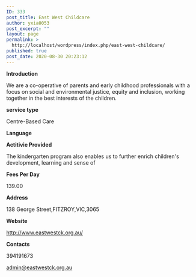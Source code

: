```yaml
---
ID: 333
post_title: East West Childcare
author: yxia0053
post_excerpt: ""
layout: page
permalink: >
  http://localhost/wordpress/index.php/east-west-childcare/
published: true
post_date: 2020-08-30 20:23:12
---
```

<strong>Introduction</strong>

We are a co-operative of parents and early childhood professionals with a focus on social and environmental justice, equity and inclusion, working together in the best interests of the children. 

<strong>service type</strong>

Centre-Based Care

<strong>Language</strong>



<strong>Actitivie Provided</strong>

The kindergarten program also enables us to further enrich children's development, learning and sense of

<strong>Fees Per Day</strong>

139.00

<strong>Address</strong>

138 George Street,FITZROY,VIC,3065

<strong>Website</strong>

http://www.eastwestck.org.au/

<strong>Contacts</strong>

394191673

admin@eastwestck.org.au